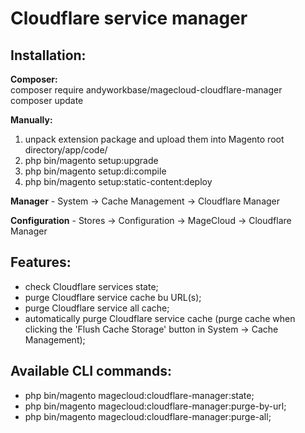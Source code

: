 <h1>Cloudflare service manager</h1>

<h2>Installation:</h2>
<strong>Composer:</strong> <br/>
composer require andyworkbase/magecloud-cloudflare-manager <br/>
composer update <br/>

<strong>Manually:</strong> <br/>
1) unpack extension package and upload them into Magento root directory/app/code/
2) php bin/magento setup:upgrade
3) php bin/magento setup:di:compile
4) php bin/magento setup:static-content:deploy

<strong>Manager</strong> - System -> Cache Management -> Cloudflare Manager

<strong>Configuration</strong> - Stores -> Configuration -> MageCloud -> Cloudflare Manager

<h2>Features:</h2>
<ul>
<li>check Cloudflare services state;</li>
<li>purge Cloudflare service cache bu URL(s);</li>
<li>purge Cloudflare service all cache;</li>
<li>automatically purge Cloudflare service cache (purge cache when clicking the 'Flush Cache Storage' button in System -> Cache Management);</li>
</ul>

<h2>Available CLI commands:</h2>
<ul>
<li>php bin/magento magecloud:cloudflare-manager:state;</li>
<li>php bin/magento magecloud:cloudflare-manager:purge-by-url;</li>
<li>php bin/magento magecloud:cloudflare-manager:purge-all;</li>
</ul>

